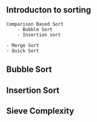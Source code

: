 ## Introducton to sorting
    Comparison Based Sort 
        - Bubble Sort
        - Insertion sort

    - Merge Sort 
    - Quick Sort

## Bubble Sort


## Insertion Sort


## Sieve Complexity
